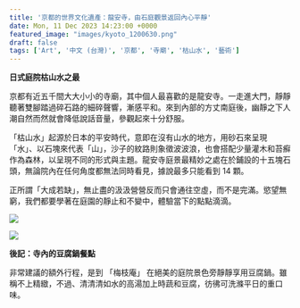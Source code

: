 ```yaml
---
title: '京都的世界文化遺產：龍安寺，由石庭觀景返回內心平靜'
date: Mon, 11 Dec 2023 14:23:00 +0000
featured_image: "images/kyoto_1200630.png"
draft: false
tags: ['Art', '中文 (台灣)', '京都', '寺廟', '枯山水', '藝術']
---
```


**日式庭院枯山水之最**

京都有近五千間大大小小的寺廟，其中個人最喜歡的是龍安寺。一走進大門，靜靜聽著雙腳踏過碎石路的細碎聲響，漸感平和。來到內部的方丈南庭後，幽靜之下人潮自然而然就會降低說話音量，參觀起來十分舒服。

「枯山水」起源於日本的平安時代，意即在沒有山水的地方，用砂石來呈現「水」、以石塊來代表「山」，沙子的紋路則象徵波波浪，也會搭配少量灌木和苔癬作為森林，以呈現不同的形式與主題。龍安寺庭景最精妙之處在於鋪設的十五塊石頭，無論院內在任何角度都無法同時看見，據說最多只能看到 14 顆。

正所謂「大成若缺」，無止盡的汲汲營營反而只會通往空虛，而不是完滿。慾望無窮，我們都要學著在庭園的靜止和不變中，體驗當下的點點滴滴。

![](https://www.aphorizm.com/wp-content/uploads/2023/12/image-5-1024x683.png)

![](https://www.aphorizm.com/wp-content/uploads/2023/12/image-6-1024x683.png)

**後記：寺內的豆腐鍋餐點**

非常建議的額外行程，是到 「梅枝庵」 在絕美的庭院景色旁靜靜享用豆腐鍋。雖稱不上精緻，不過、清清清如水的高湯加上時蔬和豆腐，彷彿可洗滌平日的重口味。